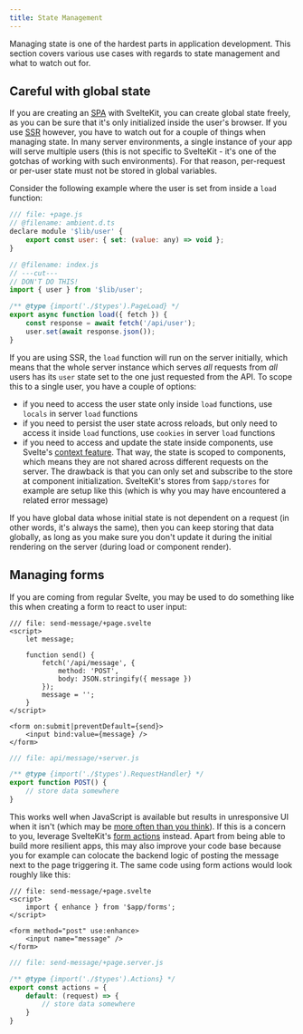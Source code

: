 ```yaml
---
title: State Management
---
```


Managing state is one of the hardest parts in application development. This section covers various use cases with regards to state management and what to watch out for.

## Careful with global state

If you are creating an [SPA](/docs/glossary#csr-and-spa) with SvelteKit, you can create global state freely, as you can be sure that it's only initialized inside the user's browser. If you use [SSR](/docs/glossary#ssr) however, you have to watch out for a couple of things when managing state. In many server environments, a single instance of your app will serve multiple users (this is not specific to SvelteKit - it's one of the gotchas of working with such environments). For that reason, per-request or per-user state must not be stored in global variables.

Consider the following example where the user is set from inside a `load` function:

```js 
/// file: +page.js
// @filename: ambient.d.ts
declare module '$lib/user' {
	export const user: { set: (value: any) => void };
}

// @filename: index.js
// ---cut---
// DON'T DO THIS!
import { user } from '$lib/user';

/** @type {import('./$types').PageLoad} */
export async function load({ fetch }) {
	const response = await fetch('/api/user');
	user.set(await response.json());
}
```

If you are using SSR, the `load` function will run on the server initially, which means that the whole server instance which serves _all_ requests from _all_ users has its `user` state set to the one just requested from the API. To scope this to a single user, you have a couple of options:

- if you need to access the user state only inside `load` functions, use `locals` in server `load` functions
- if you need to persist the user state across reloads, but only need to access it inside `load` functions, use `cookies` in server `load` functions
- if you need to access and update the state inside components, use Svelte's [context feature](https://svelte.dev/docs#run-time-svelte-setcontext). That way, the state is scoped to components, which means they are not shared across different requests on the server. The drawback is that you can only set and subscribe to the store at component initialization. SvelteKit's stores from `$app/stores` for example are setup like this (which is why you may have encountered a related error message)

If you have global data whose initial state is not dependent on a request (in other words, it's always the same), then you can keep storing that data globally, as long as you make sure you don't update it during the initial rendering on the server (during load or component render).

## Managing forms

If you are coming from regular Svelte, you may be used to do something like this when creating a form to react to user input:

```svelte
/// file: send-message/+page.svelte
<script>
	let message;

	function send() {
		fetch('/api/message', {
			method: 'POST',
			body: JSON.stringify({ message })
		});
		message = '';
	}
</script>

<form on:submit|preventDefault={send}>
	<input bind:value={message} />
</form>
```

```js
/// file: api/message/+server.js

/** @type {import('./$types').RequestHandler} */
export function POST() {
	// store data somewhere
}
```

This works well when JavaScript is available but results in unresponsive UI when it isn't (which may be [more often than you think](https://kryogenix.org/code/browser/everyonehasjs.html)). If this is a concern to you, leverage SvelteKit's [form actions](/docs/form-actions) instead. Apart from being able to build more resilient apps, this may also improve your code base because you for example can colocate the backend logic of posting the message next to the page triggering it. The same code using form actions would look roughly like this:

```svelte
/// file: send-message/+page.svelte
<script>
	import { enhance } from '$app/forms';
</script>

<form method="post" use:enhance>
	<input name="message" />
</form>
```

```js
/// file: send-message/+page.server.js

/** @type {import('./$types').Actions} */
export const actions = {
	default: (request) => {
		// store data somewhere
	}
}
```
